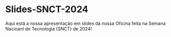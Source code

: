 # Slides-SNCT-2024

Aqui está a nossa apresentação em slides da nossa Oficina feita na Semana Nacioanl de Tecnologia (SNCT) de 2024!
